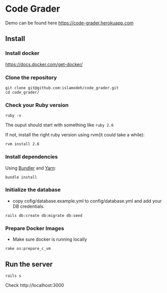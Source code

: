 # Code Grader
Demo can be found here https://code-grader.herokuapp.com
## Install
### Install docker
https://docs.docker.com/get-docker/

### Clone the repository

```shell
git clone git@github.com:islamodeh/code_grader.git
cd code_grader/
```

### Check your Ruby version

```shell
ruby -v
```

The ouput should start with something like `ruby 2.6`

If not, install the right ruby version using rvm(it could take a while):

```shell
rvm install 2.6
```

### Install dependencies

Using [Bundler](https://github.com/bundler/bundler) and [Yarn](https://github.com/yarnpkg/yarn):

```shell
bundle install
```

### Initialize the database
- copy cofig/database.example.yml to config/database.yml and add your DB credentials.
```shell
rails db:create db:migrate db:seed
```

### Prepare Docker Images
* Make sure docker is running locally
```shell
rake os:prepare_c_vm
```

## Run the server

```shell
rails s
```
Check http://localhost:3000
